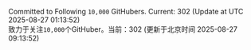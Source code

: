 Committed to Following `10,000` GitHubers. Current: <!-- FOLLOWING_COUNT -->302<!-- FOLLOWING_COUNT --> (Update at UTC <!-- LAST_UPDATED -->2025-08-27 01:13:52<!-- LAST_UPDATED -->)<br>
致力于关注`10,000`个GitHuber。当前：<!-- FOLLOWING_COUNT -->302<!-- FOLLOWING_COUNT --> (更新于北京时间 <!-- LAST_UPDATED_CST -->2025-08-27 09:13:52<!-- LAST_UPDATED_CST -->)
